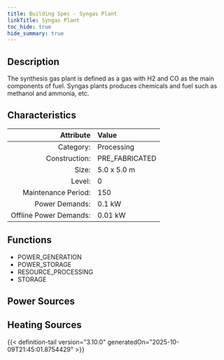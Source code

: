 ```yaml
---
title: Building Spec - Syngas Plant
linkTitle: Syngas Plant
toc_hide: true
hide_summary: true
---
```

<!-- This is generated by the MarsSim HelpGenertor, do not edit. -->

## Description
The synthesis gas plant is defined as a gas with H2 and CO as the main &#10;components of fuel. Syngas plants produces chemicals and fuel such as methanol and &#10;ammonia, etc.

## Characteristics

| Attribute      | Value |
|--------:|:------|
|Category:|Processing|
|Construction:|PRE_FABRICATED|
|Size:|5.0 x 5.0 m|
|Level:|0|
|Maintenance Period:|150|
|Power Demands:|0.1 kW|
|Offline Power Demands:|0.01 kW|

## Functions
      
- POWER_GENERATION
- POWER_STORAGE
- RESOURCE_PROCESSING
- STORAGE


## Power Sources
      

## Heating Sources



{{< definition-tail version="3.10.0" generatedOn="2025-10-09T21:45:01.8754429" >}}

